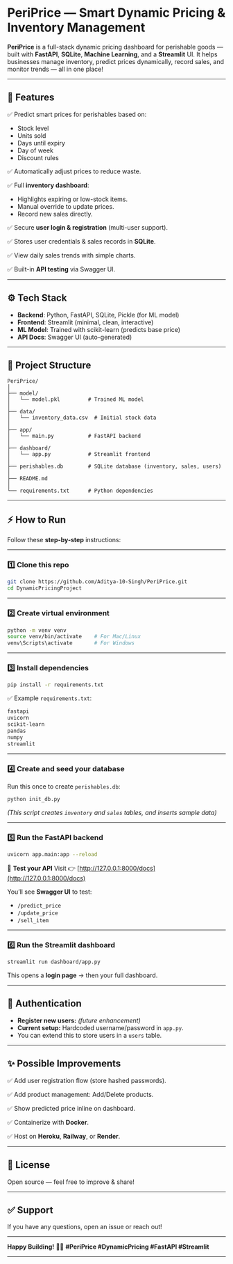 # PeriPrice — Smart Dynamic Pricing & Inventory Management

**PeriPrice** is a full-stack dynamic pricing dashboard for perishable goods — built with **FastAPI**, **SQLite**, **Machine Learning**, and a **Streamlit** UI.
It helps businesses manage inventory, predict prices dynamically, record sales, and monitor trends — all in one place!

---

## 🚀 **Features**

✅ Predict smart prices for perishables based on:

* Stock level
* Units sold
* Days until expiry
* Day of week
* Discount rules

✅ Automatically adjust prices to reduce waste.

✅ Full **inventory dashboard**:

* Highlights expiring or low-stock items.
* Manual override to update prices.
* Record new sales directly.

✅ Secure **user login & registration** (multi-user support).

✅ Stores user credentials & sales records in **SQLite**.

✅ View daily sales trends with simple charts.

✅ Built-in **API testing** via Swagger UI.

---

## ⚙️ **Tech Stack**

* **Backend**: Python, FastAPI, SQLite, Pickle (for ML model)
* **Frontend**: Streamlit (minimal, clean, interactive)
* **ML Model**: Trained with scikit-learn (predicts base price)
* **API Docs**: Swagger UI (auto-generated)

---

## 📂 **Project Structure**

```
PeriPrice/
│
├── model/
│   └── model.pkl         # Trained ML model
│
├── data/
│   └── inventory_data.csv  # Initial stock data
│
├── app/
│   └── main.py           # FastAPI backend
│
├── dashboard/
│   └── app.py            # Streamlit frontend
│
├── perishables.db        # SQLite database (inventory, sales, users)
│
├── README.md
│
└── requirements.txt      # Python dependencies
```

---

## ⚡ **How to Run**

Follow these **step-by-step** instructions:

---

### 1️⃣ **Clone this repo**

```bash
git clone https://github.com/Aditya-10-Singh/PeriPrice.git
cd DynamicPricingProject
```

---

### 2️⃣ **Create virtual environment**

```bash
python -m venv venv
source venv/bin/activate    # For Mac/Linux
venv\Scripts\activate       # For Windows
```

---

### 3️⃣ **Install dependencies**

```bash
pip install -r requirements.txt
```

✅ Example `requirements.txt`:

```txt
fastapi
uvicorn
scikit-learn
pandas
numpy
streamlit
```

---

### 4️⃣ **Create and seed your database**

Run this once to create `perishables.db`:

```bash
python init_db.py
```

*(This script creates `inventory` and `sales` tables, and inserts sample data)*

---

### 5️⃣ **Run the FastAPI backend**

```bash
uvicorn app.main:app --reload
```

📌 **Test your API**
Visit 👉 [http://127.0.0.1:8000/docs](http://127.0.0.1:8000/docs)

You’ll see **Swagger UI** to test:

* `/predict_price`
* `/update_price`
* `/sell_item`

---

### 6️⃣ **Run the Streamlit dashboard**

```bash
streamlit run dashboard/app.py
```

This opens a **login page** → then your full dashboard.

---

## 🔑 **Authentication**

* **Register new users:** *(future enhancement)*
* **Current setup:** Hardcoded username/password in `app.py`.
* You can extend this to store users in a `users` table.

---

## ✨ **Possible Improvements**

✅ Add user registration flow (store hashed passwords).

✅ Add product management: Add/Delete products.

✅ Show predicted price inline on dashboard.

✅ Containerize with **Docker**.

✅ Host on **Heroku**, **Railway**, or **Render**.


---

## 📃 **License**

Open source — feel free to improve & share!

---

## ✅ **Support**

If you have any questions, open an issue or reach out!

---

**Happy Building!** 🚀✨
**#PeriPrice #DynamicPricing #FastAPI #Streamlit**

---


